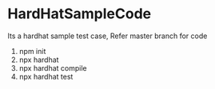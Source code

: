 # HardHatSampleCode
Its a hardhat sample test case,
Refer master branch for code

1. npm init
2. npx hardhat
3. npx hardhat compile
4. npx hardhat test
